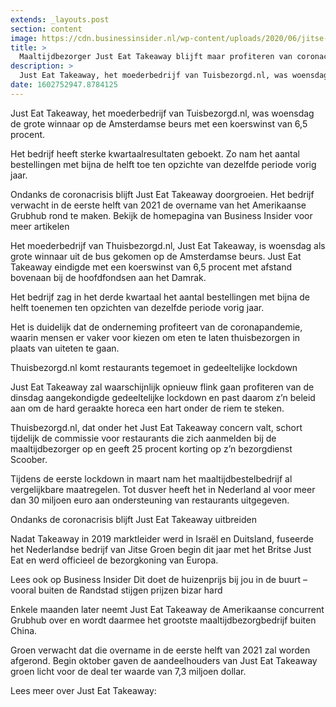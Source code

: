 ```yaml
--- 
extends: _layouts.post 
section: content 
image: https://cdn.businessinsider.nl/wp-content/uploads/2020/06/jitse-groen-beursgang-takeaway-2016-scaled.jpg 
title: > 
  Maaltijdbezorger Just Eat Takeaway blijft maar profiteren van coronacrisis 
description: > 
  Just Eat Takeaway, het moederbedrijf van Tuisbezorgd.nl, was woensdag de grote winnaar op de Amsterdamse beurs met een koerswinst van 6,5 procent.Ondanks de coronacrisis blijft Just Eat Takeaway doorgroeien.Het bedrijf verwacht in de eerste helft van 2021 de overname van het Amerikaanse Grubhub rond te maken.Ondanks de coronacrisis blijft Just Eat Takeaway uitbreidenNadat Takeaway in 2019 marktleider werd in Israël en Duitsland, fuseerde het Nederlandse bedrijf van Jitse Groen begin dit jaar met het Britse Just Eat en werd officieel de bezorgkoning van Europa.Begin oktober gaven de aandeelhouders van Just Eat Takeaway groen licht voor de deal ter waarde van 7,3 miljoen dollar. 
date: 1602752947.8784125 
--- 
```

Just Eat Takeaway, het moederbedrijf van Tuisbezorgd.nl, was woensdag de grote winnaar op de Amsterdamse beurs met een koerswinst van 6,5 procent.

Het bedrijf heeft sterke kwartaalresultaten geboekt. Zo nam het aantal bestellingen met bijna de helft toe ten opzichte van dezelfde periode vorig jaar.

Ondanks de coronacrisis blijft Just Eat Takeaway doorgroeien. Het bedrijf verwacht in de eerste helft van 2021 de overname van het Amerikaanse Grubhub rond te maken. Bekijk de homepagina van Business Insider voor meer artikelen

Het moederbedrijf van Thuisbezorgd.nl, Just Eat Takeaway, is woensdag als grote winnaar uit de bus gekomen op de Amsterdamse beurs. Just Eat Takeaway eindigde met een koerswinst van 6,5 procent met afstand bovenaan bij de hoofdfondsen aan het Damrak.

Het bedrijf zag in het derde kwartaal het aantal bestellingen met bijna de helft toenemen ten opzichten van dezelfde periode vorig jaar.

Het is duidelijk dat de onderneming profiteert van de coronapandemie, waarin mensen er vaker voor kiezen om eten te laten thuisbezorgen in plaats van uiteten te gaan.

Thuisbezorgd.nl komt restaurants tegemoet in gedeeltelijke lockdown

Just Eat Takeaway zal waarschijnlijk opnieuw flink gaan profiteren van de dinsdag aangekondigde gedeeltelijke lockdown en past daarom z’n beleid aan om de hard geraakte horeca een hart onder de riem te steken.

Thuisbezorgd.nl, dat onder het Just Eat Takeaway concern valt, schort tijdelijk de commissie voor restaurants die zich aanmelden bij de maaltijdbezorger op en geeft 25 procent korting op z’n bezorgdienst Scoober.

Tijdens de eerste lockdown in maart nam het maaltijdbestelbedrijf al vergelijkbare maatregelen. Tot dusver heeft het in Nederland al voor meer dan 30 miljoen euro aan ondersteuning van restaurants uitgegeven.

Ondanks de coronacrisis blijft Just Eat Takeaway uitbreiden

Nadat Takeaway in 2019 marktleider werd in Israël en Duitsland, fuseerde het Nederlandse bedrijf van Jitse Groen begin dit jaar met het Britse Just Eat en werd officieel de bezorgkoning van Europa.

Lees ook op Business Insider Dit doet de huizenprijs bij jou in de buurt – vooral buiten de Randstad stijgen prijzen bizar hard

Enkele maanden later neemt Just Eat Takeaway de Amerikaanse concurrent Grubhub over en wordt daarmee het grootste maaltijdbezorgbedrijf buiten China.

Groen verwacht dat die overname in de eerste helft van 2021 zal worden afgerond. Begin oktober gaven de aandeelhouders van Just Eat Takeaway groen licht voor de deal ter waarde van 7,3 miljoen dollar.

Lees meer over Just Eat Takeaway: